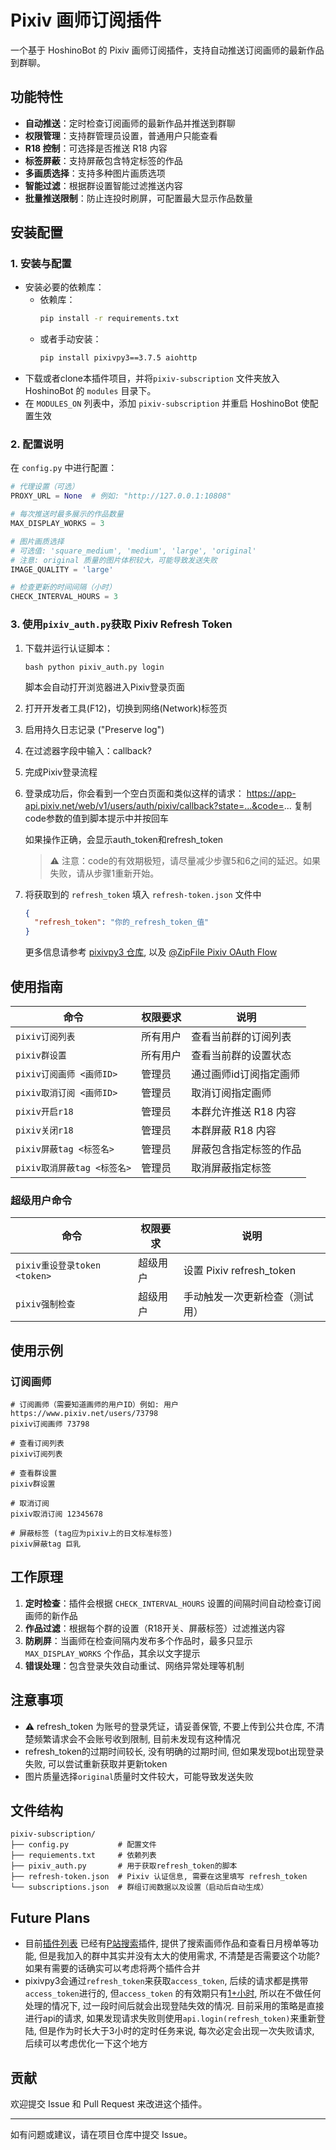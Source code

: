 # Pixiv 画师订阅插件

一个基于 HoshinoBot 的 Pixiv 画师订阅插件，支持自动推送订阅画师的最新作品到群聊。

## 功能特性

- **自动推送**：定时检查订阅画师的最新作品并推送到群聊
- **权限管理**：支持群管理员设置，普通用户只能查看
- **R18 控制**：可选择是否推送 R18 内容
- **标签屏蔽**：支持屏蔽包含特定标签的作品
- **多画质选择**：支持多种图片画质选项
- **智能过滤**：根据群设置智能过滤推送内容
- **批量推送限制**：防止连投时刷屏，可配置最大显示作品数量

## 安装配置

### 1. 安装与配置

* 安装必要的依赖库：
    - 依赖库：
      ```bash
      pip install -r requirements.txt
      ```
    - 或者手动安装：
      ```bash
      pip install pixivpy3==3.7.5 aiohttp
      ```
* 下载或者clone本插件项目，并将`pixiv-subscription` 文件夹放入 HoshinoBot 的 `modules` 目录下。
* 在 `MODULES_ON` 列表中，添加 `pixiv-subscription` 并重启 HoshinoBot 使配置生效

### 2. 配置说明

在 `config.py` 中进行配置：

```python
# 代理设置（可选）
PROXY_URL = None  # 例如: "http://127.0.0.1:10808"

# 每次推送时最多展示的作品数量
MAX_DISPLAY_WORKS = 3

# 图片画质选择
# 可选值: 'square_medium', 'medium', 'large', 'original'
# 注意: original 质量的图片体积较大，可能导致发送失败
IMAGE_QUALITY = 'large'

# 检查更新的时间间隔（小时）
CHECK_INTERVAL_HOURS = 3
```

### 3. 使用`pixiv_auth.py`获取 Pixiv Refresh Token

1. 下载并运行认证脚本：

    ```
    bash python pixiv_auth.py login
    ```
   脚本会自动打开浏览器进入Pixiv登录页面
2. 打开开发者工具(F12)，切换到网络(Network)标签页
3. 启用持久日志记录 ("Preserve log")
4. 在过滤器字段中输入：callback?
5. 完成Pixiv登录流程
6. 登录成功后，你会看到一个空白页面和类似这样的请求：
   https://app-api.pixiv.net/web/v1/users/auth/pixiv/callback?state=...&code=...
   复制code参数的值到脚本提示中并按回车

   如果操作正确，会显示auth_token和refresh_token

   > ⚠️ 注意：code的有效期极短，请尽量减少步骤5和6之间的延迟。如果失败，请从步骤1重新开始。

7. 将获取到的 `refresh_token` 填入 `refresh-token.json` 文件中
    ```json
    {
      "refresh_token": "你的_refresh_token_值"
    }
    ```
   更多信息请参考 [pixivpy3 仓库](https://github.com/upbit/pixivpy),
   以及 [@ZipFile Pixiv OAuth Flow](https://gist.github.com/ZipFile/c9ebedb224406f4f11845ab700124362)

## 使用指南

| 命令                   | 权限要求 | 说明            |
|----------------------|------|---------------|
| `pixiv订阅列表`          | 所有用户 | 查看当前群的订阅列表    |
| `pixiv群设置`           | 所有用户 | 查看当前群的设置状态    |
| `pixiv订阅画师 <画师ID>`   | 管理员  | 通过画师id订阅指定画师  |
| `pixiv取消订阅 <画师ID>`   | 管理员  | 取消订阅指定画师      |
| `pixiv开启r18`         | 管理员  | 本群允许推送 R18 内容 |
| `pixiv关闭r18`         | 管理员  | 本群屏蔽 R18 内容   |
| `pixiv屏蔽tag <标签名>`   | 管理员  | 屏蔽包含指定标签的作品   |
| `pixiv取消屏蔽tag <标签名>` | 管理员  | 取消屏蔽指定标签      |

### 超级用户命令

| 命令                       | 权限要求 | 说明                     |
|--------------------------|------|------------------------|
| `pixiv重设登录token <token>` | 超级用户 | 设置 Pixiv refresh_token |
| `pixiv强制检查`              | 超级用户 | 手动触发一次更新检查（测试用）        |

## 使用示例

### 订阅画师

```
# 订阅画师（需要知道画师的用户ID）例如: 用户https://www.pixiv.net/users/73798
pixiv订阅画师 73798

# 查看订阅列表
pixiv订阅列表

# 查看群设置
pixiv群设置

# 取消订阅
pixiv取消订阅 12345678

# 屏蔽标签 (tag应为pixiv上的日文标准标签)
pixiv屏蔽tag 巨乳
```

## 工作原理

1. **定时检查**：插件会根据 `CHECK_INTERVAL_HOURS` 设置的间隔时间自动检查订阅画师的新作品
2. **作品过滤**：根据每个群的设置（R18开关、屏蔽标签）过滤推送内容
3. **防刷屏**：当画师在检查间隔内发布多个作品时，最多只显示 `MAX_DISPLAY_WORKS` 个作品，其余以文字提示
4. **错误处理**：包含登录失效自动重试、网络异常处理等机制

## 注意事项

- ⚠️ refresh_token 为账号的登录凭证，请妥善保管, 不要上传到公共仓库, 不清楚频繁请求会不会账号收到限制, 目前未发现有这种情况
- refresh_token的过期时间较长, 没有明确的过期时间, 但如果发现bot出现登录失败, 可以尝试重新获取并更新token
- 图片质量选择`original`质量时文件较大，可能导致发送失败

## 文件结构

```
pixiv-subscription/
├── config.py           # 配置文件
├── requiements.txt     # 依赖列表
├── pixiv_auth.py       # 用于获取refresh_token的脚本
├── refresh-token.json  # Pixiv 认证信息, 需要在这里填写 refresh_token
└── subscriptions.json  # 群组订阅数据以及设置（启动后自动生成）
```

## Future Plans

- 目前[插件列表](https://github.com/pcrbot/HoshinoBot-plugins-index)
  已经有[P站搜索](https://github.com/scofieldle/LeoBot/tree/main/hoshino/modules/pixiv_new)插件,
  提供了搜索画师作品和查看日月榜单等功能, 但是我加入的群中其实并没有太大的使用需求, 不清楚是否需要这个功能?
  如果有需要的话确实可以考虑将两个插件合并
- pixivpy3会通过`refresh_token`来获取`access_token`, 后续的请求都是携带`access_token`进行的, 但`access_token`
  的有效期只有[1+小时](https://github.com/upbit/pixivpy/issues/182), 所以在不做任何处理的情况下, 过一段时间后就会出现登陆失效的情况.
  目前采用的策略是直接进行api的请求, 如果发现请求失败则使用`api.login(refresh_token)`来重新登陆, 但是作为时长大于3小时的定时任务来说,
  每次必定会出现一次失败请求, 后续可以考虑优化一下这个地方

## 贡献

欢迎提交 Issue 和 Pull Request 来改进这个插件。

---

如有问题或建议，请在项目仓库中提交 Issue。